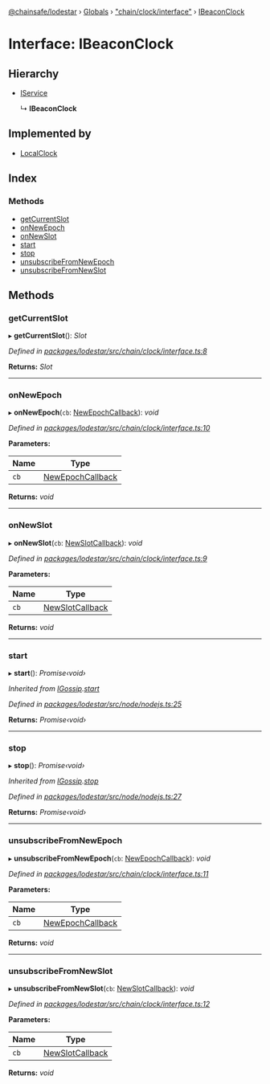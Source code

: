 [@chainsafe/lodestar](../README.md) › [Globals](../globals.md) › ["chain/clock/interface"](../modules/_chain_clock_interface_.md) › [IBeaconClock](_chain_clock_interface_.ibeaconclock.md)

# Interface: IBeaconClock

## Hierarchy

* [IService](_node_nodejs_.iservice.md)

  ↳ **IBeaconClock**

## Implemented by

* [LocalClock](../classes/_chain_clock_local_localclock_.localclock.md)

## Index

### Methods

* [getCurrentSlot](_chain_clock_interface_.ibeaconclock.md#getcurrentslot)
* [onNewEpoch](_chain_clock_interface_.ibeaconclock.md#onnewepoch)
* [onNewSlot](_chain_clock_interface_.ibeaconclock.md#onnewslot)
* [start](_chain_clock_interface_.ibeaconclock.md#start)
* [stop](_chain_clock_interface_.ibeaconclock.md#stop)
* [unsubscribeFromNewEpoch](_chain_clock_interface_.ibeaconclock.md#unsubscribefromnewepoch)
* [unsubscribeFromNewSlot](_chain_clock_interface_.ibeaconclock.md#unsubscribefromnewslot)

## Methods

###  getCurrentSlot

▸ **getCurrentSlot**(): *Slot*

*Defined in [packages/lodestar/src/chain/clock/interface.ts:8](https://github.com/ChainSafe/lodestar/blob/0e426d2/packages/lodestar/src/chain/clock/interface.ts#L8)*

**Returns:** *Slot*

___

###  onNewEpoch

▸ **onNewEpoch**(`cb`: [NewEpochCallback](../modules/_chain_clock_interface_.md#newepochcallback)): *void*

*Defined in [packages/lodestar/src/chain/clock/interface.ts:10](https://github.com/ChainSafe/lodestar/blob/0e426d2/packages/lodestar/src/chain/clock/interface.ts#L10)*

**Parameters:**

Name | Type |
------ | ------ |
`cb` | [NewEpochCallback](../modules/_chain_clock_interface_.md#newepochcallback) |

**Returns:** *void*

___

###  onNewSlot

▸ **onNewSlot**(`cb`: [NewSlotCallback](../modules/_chain_clock_interface_.md#newslotcallback)): *void*

*Defined in [packages/lodestar/src/chain/clock/interface.ts:9](https://github.com/ChainSafe/lodestar/blob/0e426d2/packages/lodestar/src/chain/clock/interface.ts#L9)*

**Parameters:**

Name | Type |
------ | ------ |
`cb` | [NewSlotCallback](../modules/_chain_clock_interface_.md#newslotcallback) |

**Returns:** *void*

___

###  start

▸ **start**(): *Promise‹void›*

*Inherited from [IGossip](_network_gossip_interface_.igossip.md).[start](_network_gossip_interface_.igossip.md#start)*

*Defined in [packages/lodestar/src/node/nodejs.ts:25](https://github.com/ChainSafe/lodestar/blob/0e426d2/packages/lodestar/src/node/nodejs.ts#L25)*

**Returns:** *Promise‹void›*

___

###  stop

▸ **stop**(): *Promise‹void›*

*Inherited from [IGossip](_network_gossip_interface_.igossip.md).[stop](_network_gossip_interface_.igossip.md#stop)*

*Defined in [packages/lodestar/src/node/nodejs.ts:27](https://github.com/ChainSafe/lodestar/blob/0e426d2/packages/lodestar/src/node/nodejs.ts#L27)*

**Returns:** *Promise‹void›*

___

###  unsubscribeFromNewEpoch

▸ **unsubscribeFromNewEpoch**(`cb`: [NewEpochCallback](../modules/_chain_clock_interface_.md#newepochcallback)): *void*

*Defined in [packages/lodestar/src/chain/clock/interface.ts:11](https://github.com/ChainSafe/lodestar/blob/0e426d2/packages/lodestar/src/chain/clock/interface.ts#L11)*

**Parameters:**

Name | Type |
------ | ------ |
`cb` | [NewEpochCallback](../modules/_chain_clock_interface_.md#newepochcallback) |

**Returns:** *void*

___

###  unsubscribeFromNewSlot

▸ **unsubscribeFromNewSlot**(`cb`: [NewSlotCallback](../modules/_chain_clock_interface_.md#newslotcallback)): *void*

*Defined in [packages/lodestar/src/chain/clock/interface.ts:12](https://github.com/ChainSafe/lodestar/blob/0e426d2/packages/lodestar/src/chain/clock/interface.ts#L12)*

**Parameters:**

Name | Type |
------ | ------ |
`cb` | [NewSlotCallback](../modules/_chain_clock_interface_.md#newslotcallback) |

**Returns:** *void*
